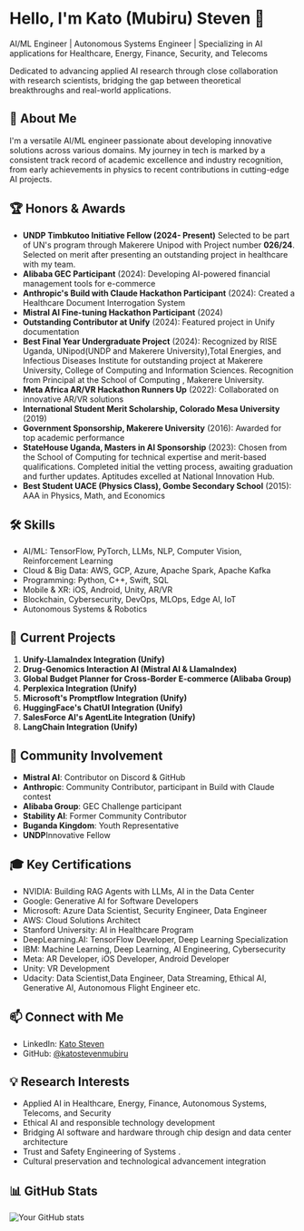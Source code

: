 
# Hello, I'm Kato (Mubiru) Steven 👋

AI/ML Engineer | Autonomous Systems Engineer | Specializing in AI applications for Healthcare, Energy, Finance, Security, and Telecoms

Dedicated to advancing applied AI research through close collaboration with research scientists, bridging the gap between theoretical breakthroughs and real-world applications.

## 🚀 About Me
I'm a versatile AI/ML engineer passionate about developing innovative solutions across various domains. My journey in tech is marked by a consistent track record of academic excellence and industry recognition, from early achievements in physics to recent contributions in cutting-edge AI projects.

## 🏆 Honors & Awards
- **UNDP Timbkutoo Initiative Fellow (2024- Present)** Selected to be part of UN's program through Makerere Unipod with Project number **026/24**. Selected on merit after presenting an outstanding project in healthcare with my team.
- **Alibaba GEC Participant** (2024): Developing AI-powered financial management tools for e-commerce
- **Anthropic's Build with Claude Hackathon Participant** (2024): Created a Healthcare Document Interrogation System
- **Mistral AI Fine-tuning Hackathon Participant** (2024)
- **Outstanding Contributor at Unify** (2024): Featured project in Unify documentation
- **Best Final Year Undergraduate Project** (2024): Recognized by RISE Uganda, UNipod(UNDP and Makerere University),Total Energies, and Infectious Diseases Institute for outstanding project at Makerere University, College of Computing and Information Sciences. Recognition from Principal at the School of Computing , Makerere University.
- **Meta Africa AR/VR Hackathon Runners Up** (2022): Collaborated on innovative AR/VR solutions
- **International Student Merit Scholarship, Colorado Mesa University** (2019)
- **Government Sponsorship, Makerere University** (2016): Awarded for top academic performance
- **StateHouse Uganda, Masters in AI Sponsorship** (2023): Chosen from the School of Computing for technical expertise and merit-based qualifications. Completed initial the vetting process, awaiting graduation and further updates. Aptitudes excelled at National Innovation Hub.
- **Best Student UACE (Physics Class), Gombe Secondary School** (2015): AAA in Physics, Math, and Economics

## 🛠 Skills
- AI/ML: TensorFlow, PyTorch, LLMs, NLP, Computer Vision, Reinforcement Learning
- Cloud & Big Data: AWS, GCP, Azure, Apache Spark, Apache Kafka
- Programming: Python, C++, Swift, SQL
- Mobile & XR: iOS, Android, Unity, AR/VR
- Blockchain, Cybersecurity, DevOps, MLOps, Edge AI, IoT
- Autonomous Systems & Robotics

## 🔬 Current Projects
1. **Unify-LlamaIndex Integration (Unify)**
2. **Drug-Genomics Interaction AI (Mistral AI & LlamaIndex)**
3. **Global Budget Planner for Cross-Border E-commerce (Alibaba Group)**
4. **Perplexica Integration (Unify)**
5. **Microsoft's Promptflow Integration (Unify)**
6. **HuggingFace's ChatUI Integration (Unify)**
7. **SalesForce AI's AgentLite Integration (Unify)**
8. **LangChain Integration (Unify)**
   
## 🌟 Community Involvement
- **Mistral AI**: Contributor on Discord & GitHub
- **Anthropic**: Community Contributor, participant in Build with Claude contest
- **Alibaba Group**: GEC Challenge participant
- **Stability AI**: Former Community Contributor
- **Buganda Kingdom**: Youth Representative
- **UNDP**Innovative Fellow

## 🎓 Key Certifications
- NVIDIA: Building RAG Agents with LLMs, AI in the Data Center
- Google: Generative AI for Software Developers
- Microsoft: Azure Data Scientist, Security Engineer, Data Engineer
- AWS: Cloud Solutions Architect
- Stanford University: AI in Healthcare Program
- DeepLearning.AI: TensorFlow Developer, Deep Learning Specialization
- IBM: Machine Learning, Deep Learning, AI Engineering, Cybersecurity
- Meta: AR Developer, iOS Developer, Android Developer
- Unity: VR Development
- Udacity: Data Scientist,Data Engineer, Data Streaming, Ethical AI, Generative AI, Autonomous Flight Engineer etc.

## 📫 Connect with Me
- LinkedIn: [Kato Steven](https://www.linkedin.com/in/katostevenmubiru/)
- GitHub: [@katostevenmubiru](https://github.com/katostevenmubiru)

## 💡 Research Interests
- Applied AI in Healthcare, Energy, Finance, Autonomous Systems, Telecoms, and Security
- Ethical AI and responsible technology development
- Bridging AI software and hardware through chip design and data center architecture
- Trust and Safety Engineering of Systems .
- Cultural preservation and technological advancement integration

## 📊 GitHub Stats
![Your GitHub stats](https://github-readme-stats.vercel.app/api?username=katostevenmubiru&show_icons=true&theme=radical)
